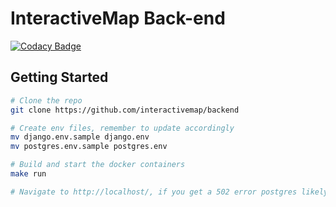 # InteractiveMap Back-end

[![Codacy Badge](https://api.codacy.com/project/badge/Grade/88a82403b6e9403a9575b766aa74aaa9)](https://app.codacy.com/app/whirish/backend?utm_source=github.com&utm_medium=referral&utm_content=interactivemap/backend&utm_campaign=badger)

## Getting Started
```bash
# Clone the repo
git clone https://github.com/interactivemap/backend

# Create env files, remember to update accordingly
mv django.env.sample django.env
mv postgres.env.sample postgres.env

# Build and start the docker containers
make run

# Navigate to http://localhost/, if you get a 502 error postgres likely has not been initialized yet, try again in a few seconds
```

